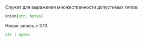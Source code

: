 Служит для выражения множественности допустимых типов:
```python
Union[str, bytes]
```

Новая запись с 3.10
```python
str | bytes
```
